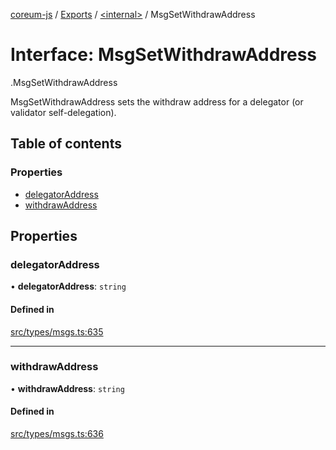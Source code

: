 [coreum-js](../README.md) / [Exports](../modules.md) / [<internal\>](../modules/internal_.md) / MsgSetWithdrawAddress

# Interface: MsgSetWithdrawAddress

[<internal>](../modules/internal_.md).MsgSetWithdrawAddress

MsgSetWithdrawAddress sets the withdraw address for
a delegator (or validator self-delegation).

## Table of contents

### Properties

- [delegatorAddress](internal_.MsgSetWithdrawAddress.md#delegatoraddress)
- [withdrawAddress](internal_.MsgSetWithdrawAddress.md#withdrawaddress)

## Properties

### delegatorAddress

• **delegatorAddress**: `string`

#### Defined in

[src/types/msgs.ts:635](https://github.com/PulsaraIO/coreum-js/blob/37352c6/src/types/msgs.ts#L635)

___

### withdrawAddress

• **withdrawAddress**: `string`

#### Defined in

[src/types/msgs.ts:636](https://github.com/PulsaraIO/coreum-js/blob/37352c6/src/types/msgs.ts#L636)
